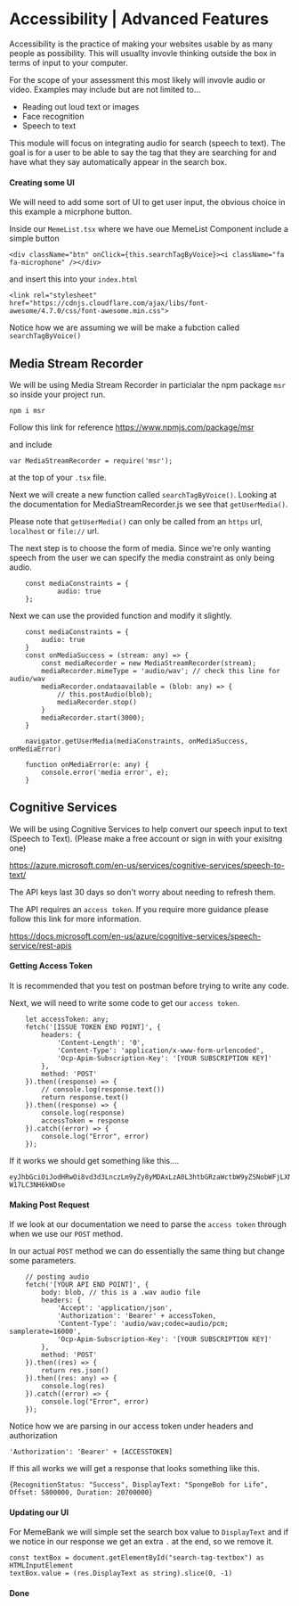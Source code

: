# Accessibility | Advanced Features

Accessibility is the practice of making your websites usable by as many people as possibility. This will usuallty invovle thinking outside the box in terms of input to your computer. 

For the scope of your assessment this most likely will invovle audio or video. Examples may include but are not limited to...
* Reading out loud text or images
* Face recognition
* Speech to text

This module will focus on integrating audio for search (speech to text). The goal is for a user to be able to say the tag that they are searching for and have what they say automatically appear in the search box.


#### Creating some UI
We will need to add some sort of UI to get user input, the obvious choice in this example a micrphone button.

Inside our `MemeList.tsx` where we have oue MemeList Component include a simple button

```
<div className="btn" onClick={this.searchTagByVoice}><i className="fa fa-microphone" /></div>
```

and insert this into your `index.html`
```
<link rel="stylesheet" href="https://cdnjs.cloudflare.com/ajax/libs/font-awesome/4.7.0/css/font-awesome.min.css">
```

Notice how we are assuming we will be make a fubction called `searchTagByVoice()`

## Media Stream Recorder
We will be using Media Stream Recorder in particialar the npm package `msr` so inside your project run.
```
npm i msr
```

Follow this link for reference https://www.npmjs.com/package/msr

and include 
```
var MediaStreamRecorder = require('msr');
```
 at the top of your `.tsx` file.


Next we will create a new function called `searchTagByVoice()`. Looking at the documentation for MediaStreamRecorder.js we see that `getUserMedia()`.

Please note that `getUserMedia()` can only be called from an `https` url, `localhost` or `file://` url.

The next step is to choose the form of media. Since we're only wanting speech from the user we can specify the media constraint as only being audio.

```
    const mediaConstraints = {
            audio: true
    };
```
Next we can use the provided function and modify it slightly.

```
    const mediaConstraints = {
        audio: true
    }
    const onMediaSuccess = (stream: any) => {
        const mediaRecorder = new MediaStreamRecorder(stream);
        mediaRecorder.mimeType = 'audio/wav'; // check this line for audio/wav
        mediaRecorder.ondataavailable = (blob: any) => {
            // this.postAudio(blob);
            mediaRecorder.stop()
        }
        mediaRecorder.start(3000);
    }

    navigator.getUserMedia(mediaConstraints, onMediaSuccess, onMediaError)

    function onMediaError(e: any) {
        console.error('media error', e);
    }

```

## Cognitive Services
We will be using Cognitive Services to help convert our speech input to text (Speech to Text). (Please make a free account or sign in with your exisitng one)

https://azure.microsoft.com/en-us/services/cognitive-services/speech-to-text/

The API keys last 30 days so don't worry about needing to refresh them.

The API requires an `access token`. If you require more guidance please follow this link for more information.

https://docs.microsoft.com/en-us/azure/cognitive-services/speech-service/rest-apis


#### Getting Access Token

It is recommended that you test on postman before trying to write any code.

Next, we will need to write some code to get our `access token`.

```
    let accessToken: any;
    fetch('[ISSUE TOKEN END POINT]', {
        headers: {
            'Content-Length': '0',
            'Content-Type': 'application/x-www-form-urlencoded',
            'Ocp-Apim-Subscription-Key': '[YOUR SUBSCRIPTION KEY]'
        },
        method: 'POST'
    }).then((response) => {
        // console.log(response.text())
        return response.text()
    }).then((response) => {
        console.log(response)
        accessToken = response
    }).catch((error) => {
        console.log("Error", error)
    });
```

If it works we should get something like this....
```
eyJhbGciOiJodHRwOi8vd3d3LnczLm9yZy8yMDAxLzA0L3htbGRzaWctbW9yZSNobWFjLXNoYTI1NiIsInR5cCI6IkpXVCJ9.eyJpc3MiOiJ1cm46bXMuY29nbml0aXZlc2VydmljZXMiLCJleHAiOiIxNTQyNDg3ODI4IiwicmVnaW9uIjoid2VzdHVzIiwic3Vic2NyaXB0aW9uLWlkIjoiOWNjYjI2NGFmYjJlNDkzNjhmZDRiNTIzNGY1ZTFlYTUiLCJwcm9kdWN0LWlkIjoiU3BlZWNoU2VydmljZXMuRnJlZSIsImNvZ25pdGl2ZS1zZXJ2aWNlcy1lbmRwb2ludCI6Imh0dHBzOi8vYXBpLmNvZ25pdGl2ZS5taWNyb3NvZnQuY29tL2ludGVybmFsL3YxLjAvIiwiYXp1cmUtcmVzb3VyY2UtaWQiOiIiLCJzY29wZSI6InNwZWVjaHNlcnZpY2VzIiwiYXVkIjoidXJuOm1zLnNwZWVjaHNlcnZpY2VzLndlc3R1cyJ9.J088EkYXUHgW3EH7shOFTWUuMWKcS-W17LC3NH6kWDse
```

#### Making Post Request

If we look at our documentation we need to parse the `access token` through when we use our `POST` method.

In our actual `POST` method we can do essentially the same thing but change some parameters.

```
    // posting audio
    fetch('[YOUR API END POINT]', {
        body: blob, // this is a .wav audio file    
        headers: {
            'Accept': 'application/json',
            'Authorization': 'Bearer' + accessToken,
            'Content-Type': 'audio/wav;codec=audio/pcm; samplerate=16000',
            'Ocp-Apim-Subscription-Key': '[YOUR SUBSCRIPTION KEY]'
        },    
        method: 'POST'
    }).then((res) => {
        return res.json()
    }).then((res: any) => {
        console.log(res)
    }).catch((error) => {
        console.log("Error", error)
    });

```

Notice how we are parsing in our access token under headers and authorization
```
'Authorization': 'Bearer' + [ACCESSTOKEN]
```

If this all works we will get a response that looks something like this.
```
{RecognitionStatus: "Success", DisplayText: "SpongeBob for Life", Offset: 5800000, Duration: 20700000}
```

#### Updating our UI
For MemeBank we will simple set the search box value to `DisplayText` and if we notice in our response we get an extra `.` at the end, so we remove it.


```
const textBox = document.getElementById("search-tag-textbox") as HTMLInputElement
textBox.value = (res.DisplayText as string).slice(0, -1)
```

#### Done
